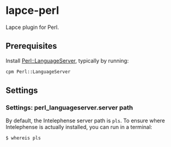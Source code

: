 # lapce-perl

Lapce plugin for Perl.

## Prerequisites

Install [Perl::LanguageServer](https://metacpan.org/pod/Perl::LanguageServer),
typically by running:

```sh
cpm Perl::LanguageServer
```

## Settings

### Settings: perl_languageserver.server path

By default, the Intelephense server path is `pls`. To ensure where Intelephense is
actually installed, you can run in a terminal:

```sh
$ whereis pls
